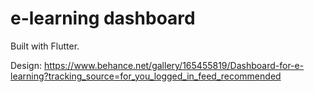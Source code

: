 # e-learning dashboard
Built with Flutter.

Design: https://www.behance.net/gallery/165455819/Dashboard-for-e-learning?tracking_source=for_you_logged_in_feed_recommended
